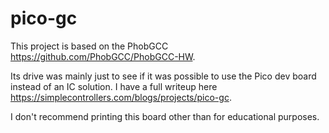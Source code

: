 # pico-gc

This project is based on the PhobGCC https://github.com/PhobGCC/PhobGCC-HW.  

Its drive was mainly just to see if it was possible to use the Pico dev board instead of an IC solution.  I have a full writeup here https://simplecontrollers.com/blogs/projects/pico-gc.

I don't recommend printing this board other than for educational purposes.  
